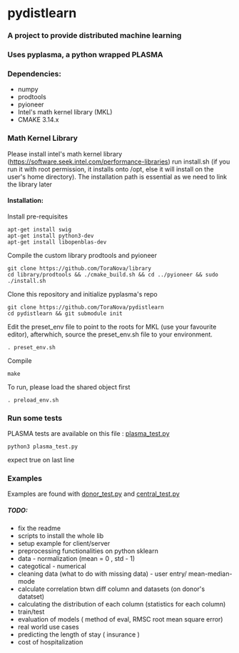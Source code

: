 # pydistlearn

### A project to provide distributed machine learning

### Uses pyplasma, a python wrapped PLASMA

### Dependencies:
* numpy
* prodtools
* pyioneer
* Intel's math kernel library (MKL)
* CMAKE 3.14.x

### Math Kernel Library

Please install intel's math kernel library (https://software.seek.intel.com/performance-libraries) 
run install.sh (if you run it with root permission, it installs onto /opt, else it will install on 
the user's home directory). The installation path is essential as we need to link the library later

#### Installation:

Install pre-requisites

	apt-get install swig
	apt-get install python3-dev
	apt-get install libopenblas-dev

Compile the custom library prodtools and pyioneer

	git clone https://github.com/ToraNova/library
	cd library/prodtools && ./cmake_build.sh && cd ../pyioneer && sudo ./install.sh

Clone this repository and initialize pyplasma's repo

	git clone https://github.com/ToraNova/pydistlearn
	cd pydistlearn && git submodule init

Edit the preset_env file to point to the roots for MKL (use your favourite editor), afterwhich, 
source the preset_env.sh file to your environment.

	. preset_env.sh

Compile

	make

To run, please load the shared object first

	. preload_env.sh

### Run some tests
PLASMA tests are available on this file : [plasma_test.py](plasma_test.py)

	python3 plasma_test.py

expect true on last line

### Examples
Examples are found with [donor_test.py](donor_test.py) and [central_test.py](central_test.py)

##### TODO: 
* fix the readme
* scripts to install the whole lib
* setup example for client/server
* preprocessing functionalities on python sklearn
* 	data - normalization (mean = 0 , std - 1)
* 	categotical - numerical
* 	cleaning data (what to do with missing data) - user entry/ mean-median-mode
* 	calculate correlation btwn diff column and datasets (on donor's datatset)
* 	calculating the distribution of each column (statistics for each column)
* 	train/test
* evaluation of models ( method of eval, RMSC root mean square error)
* real world use cases
* predicting the length of stay ( insurance )
* cost of hospitalization
